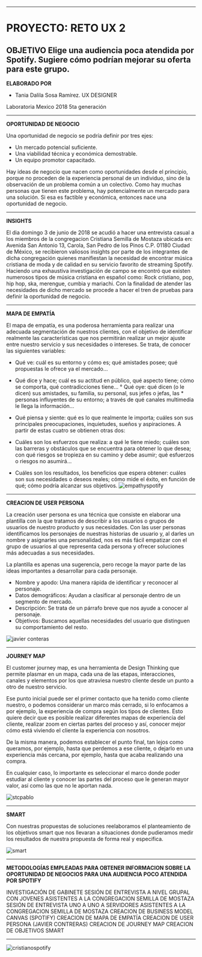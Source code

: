 

--------------------------------------
# PROYECTO: RETO UX 2

OBJETIVO Elige una audiencia poca atendida por Spotify. Sugiere cómo podrían mejorar su oferta para este grupo.
--------------------------------------
**ELABORADO POR**
- Tania Dalila Sosa Ramírez.
UX DESIGNER

Laboratoria Mexico 2018
5ta generación


-----------------------------------------------------------------------------------------------------------------------------------------------------------

 **OPORTUNIDAD DE NEGOCIO**

 Una oportunidad de negocio se podría definir por tres ejes:

 - Un mercado potencial suficiente.
 - Una viabilidad técnica y económica demostrable.
 - Un equipo promotor capacitado.

 Hay ideas de negocio que nacen como oportunidades desde el principio, porque no proceden de la experiencia personal de un individuo, sino de la observación de un problema común a un colectivo. Como hay muchas personas que tienen este problema, hay potencialmente un mercado para una solución. Si esa es factible y económica, entonces nace una oportunidad de negocio.

 -----------------------------------------------------------------------------------------------------------------------------------------------------------

 **INSIGHTS**

El dia domingo 3 de junio de 2018 se acudió a hacer una entrevista casual a los miembros de la congregacion Cristiana Semilla de Mostaza ubicada en: Avenida San Antonio 13, Carola, San Pedro de los Pinos C.P. 01180 Ciudad de México, se recibieron valiosos insights por parte de los integrantes de dicha congregación quienes manifiestan la necesidad de encontrar música cristiana de moda y de calidad en su servicio favorito de streaming Spotify.
Haciendo una exhaustiva investigación de campo se encontró que existen numerosos tipos de música cristiana en español como: Rock cristiano, pop, hip hop, ska, merengue, cumbia y mariachi.
Con la finalidad de atender las necesidades de dicho mercado se procede a hacer el tren de pruebas para definir la oportunidad de negocio.

-----------------------------------------------------------------------------------------------------------------------------------------------------------

**MAPA DE EMPATÍA**

El mapa de empatía, es una poderosa herramienta para realizar una adecuada segmentación de nuestros clientes, con el objetivo de identificar realmente las características que nos permitirán realizar un mejor ajuste entre nuestro servicio y sus necesidades o intereses. Se trata, de conocer las siguientes variables:

- Qué ve: cuál es su entorno y cómo es; qué amistades posee; qué propuestas le ofrece ya el mercado…
- Qué dice y hace; cuál es su actitud en público, qué aspecto tiene; cómo se comporta, qué contradicciones tiene…
° Qué oye: qué dicen (o le dicen) sus amistades, su familia, su personal, sus jefes o jefas, las * personas influyentes de su entorno; a través de qué canales multimedia le llega la información…
- Qué piensa y siente: qué es lo que realmente le importa; cuáles son sus principales preocupaciones, inquietudes, sueños y aspiraciones.
 A partir de estas cuatro se obtienen otras dos:

- Cuáles son los esfuerzos que realiza: a qué le tiene miedo; cuáles son las barreras y obstáculos que se encuentra para obtener lo que desea; con qué riesgos se tropieza en su camino y debe asumir; qué esfuerzos o riesgos no asumirá…
- Cuáles son los resultados, los beneficios que espera obtener: cuáles son sus necesidades o deseos reales; cómo mide el éxito, en función de qué; cómo podría alcanzar sus objetivos.
![empathyspotify](https://user-images.githubusercontent.com/32877064/40892520-f379ce10-675d-11e8-82c9-5e22fdd0191c.png)
-----------------------------------------------------------------------------------------------------------------------------------------------------------

**CREACION DE USER PERSONA**

La creación user persona es una técnica que consiste en elaborar una plantilla con la que tratamos de describir a los usuarios o grupos de usuarios de nuestro producto y sus necesidades. Con las user personas identificamos los personajes de nuestras historias de usuario y, al darles un nombre y asignarles una personalidad, nos es más fácil empatizar con el grupo de usuarios al que representa cada persona y ofrecer soluciones más adecuadas a sus necesidades.

La plantilla es apenas una sugerencia, pero recoge la mayor parte de las ideas importantes a desarrollar para cada personaje.

- Nombre y apodo: Una manera rápida de identificar y reconocer al personaje.
- Datos demográficos: Ayudan a clasificar al personaje dentro de un segmento de mercado.
- Descripción: Se trata de un párrafo breve que nos ayude a conocer al personaje.
- Objetivos: Buscamos aquellas necesidades del usuario que distinguen su comportamiento del resto.

![javier conteras](https://user-images.githubusercontent.com/32877064/40892521-fc0d1ec4-675d-11e8-8093-401c1b1e3b85.png)

------------------------------------------------------------------------------------------------------------------------------------------------------------------------------------------------------------

**JOURNEY MAP**

El customer journey map, es una herramienta de Design Thinking que permite plasmar en un mapa, cada una de las etapas, interacciones, canales y elementos por los que atraviesa nuestro cliente desde un punto a otro de nuestro servicio.

Ese punto inicial puede ser el primer contacto que ha tenido como cliente nuestro, o podemos considerar un marco más cerrado, si lo enfocamos a por ejemplo, la experiencia de compra según los tipos de clientes. Esto quiere decir que es posible realizar diferentes mapas de experiencia del cliente, realizar zoom en ciertas partes del proceso y así, conocer mejor cómo está viviendo el cliente la experiencia con nosotros.

De la misma manera, podemos establecer el punto final, tan lejos como queramos, por ejemplo, hasta que perdemos a ese cliente, o dejarlo en una experiencia más cercana, por ejemplo, hasta que acaba realizando una compra.

En cualquier caso, lo importante es seleccionar el marco donde poder estudiar al cliente y conocer las partes del proceso que le generan mayor valor, así como las que no le aportan nada.

![stcpablo](https://user-images.githubusercontent.com/32877064/37888960-6362a8ae-3087-11e8-93ed-01f8dccfb6a4.png)

-----------------------------------------------------------------------------------------------------------------------------------------------------------
**SMART**

Con nuestras propuestas de soluciones reelaboramos el planteamiento de los objetivos smart que nos llevaran a situaciones donde pudieramos medir los resultados de nuestra propuesta de forma real y especifica.

![smart](https://user-images.githubusercontent.com/32877064/37888543-49366cba-3085-11e8-938b-6f344702b6ae.png)

-----------------------------------------------------------------------------------------------------------------------------------------------------------



**METODOLOGÍAS EMPLEADAS PARA OBTENER INFORMACION SOBRE LA OPORTUNIDAD DE NEGOCIOS PARA UNA AUDIENCIA POCO ATENDIDA POR SPOTIFY**

INVESTIGACIÓN DE GABINETE
SESIÓN DE ENTREVISTA A NIVEL GRUPAL CON JOVENES ASISTENTES A LA CONGREGACION SEMILLA DE MOSTAZA
SESIÓN DE ENTREVISTA UNO A UNO A SERVIDORES ASISTENTES A LA CONGREGACION SEMILLA DE MOSTAZA
CREACION DE BUSINESS MODEL CANVAS (SPOTIFY)
CREACION DE MAPA DE EMPATÍA
CREACION DE USER PERSONA (JAVIER CONTRERAS)
CREACION DE JOURNEY MAP
CREACION DE OBJETIVOS SMART

-----------------------------------------------------------------------------------------------------------------------------------------------------------


![cristianospotify](https://user-images.githubusercontent.com/32877064/40892518-ee5bc442-675d-11e8-9baa-72440496ab64.png)
